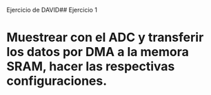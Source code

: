 Ejercicio de DAVID## Ejercicio 1
# Muestrear con el ADC y transferir los datos por DMA a la memora SRAM, hacer las respectivas configuraciones.
